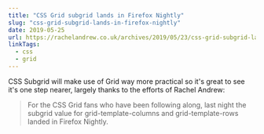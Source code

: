 ```yaml
---
title: "CSS Grid subgrid lands in Firefox Nightly"
slug: "css-grid-subgrid-lands-in-firefox-nightly"
date: 2019-05-25
url: https://rachelandrew.co.uk/archives/2019/05/23/css-grid-subgrid-lands-in-firefox-nightly/
linkTags:
  - css
  - grid
---
```


CSS Subgrid will make use of Grid way more practical so it's great to see it's one step nearer, largely thanks to the efforts of Rachel Andrew:

> For the CSS Grid fans who have been following along, last night the subgrid value for grid-template-columns and grid-template-rows landed in Firefox Nightly.
